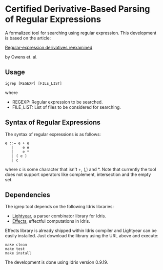 Certified Derivative-Based Parsing of Regular Expressions
===================================

A formalized tool for searching using regular expression. This development is based on the article:

[Regular-expression derivatives reexamined](https://www.mpi-sws.org/~turon/re-deriv.pdf)

by Owens et. al.

Usage
-----

    igrep [REGEXP] [FILE_LIST]

where

- REGEXP: Regular expression to be searched.
- FILE_LIST: List of files to be considered for searching.


Syntax of Regular Expressions
------------------------

The syntax of regular expressions is as follows:

    e ::= e + e
       |    e e
       |    e *
       | ( e )
       | c

where c is some character that isn't +, (,) and *.
Note that currently the tool does not support operators like
complement, intersection and the empty set.


Dependencies
-----------

The igrep tool depends on the following Idris libraries:

- [Lightyear](https://github.com/ziman/lightyear), a parser combinator
library for Idris.
- [Effects](https://github.com/idris-lang/Idris-dev/tree/master/libs/effects),
effectful computations in Idris.

Effects library is already shipped within Idris compiler and Lightyear
can be easily installed. Just download the library using the URL above
and execute:

    make clean
    make test
    make install

The development is done using Idris version 0.9.19.
